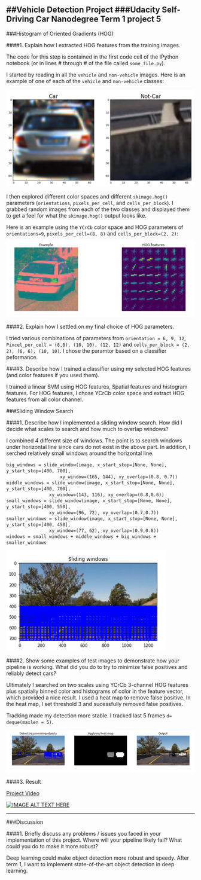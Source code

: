 ##Vehicle Detection Project
###Udacity Self-Driving Car Nanodegree Term 1 project 5
---


[//]: # (Image References)
[image1]: ./examples/car_not_car.png
[image2]: ./examples/hog.png
[image3]: ./examples/sliding.png
[image4]: ./examples/pipeline.png
[image5]: ./examples/img50.jpg
[image6]: ./examples/example_output.jpg
[video1]: ./project_video.mp4


###Histogram of Oriented Gradients (HOG)

####1. Explain how I extracted HOG features from the training images.

The code for this step is contained in the first code cell of the IPython notebook (or in lines # through # of the file called `some_file.py`).  

I started by reading in all the `vehicle` and `non-vehicle` images.  Here is an example of one of each of the `vehicle` and `non-vehicle` classes:

![alt text][image1]

I then explored different color spaces and different `skimage.hog()` parameters (`orientations`, `pixels_per_cell`, and `cells_per_block`).  I grabbed random images from each of the two classes and displayed them to get a feel for what the `skimage.hog()` output looks like.

Here is an example using the `YCrCb` color space and HOG parameters of `orientations=9`, `pixels_per_cell=(8, 8)` and `cells_per_block=(2, 2)`:


![alt text][image2]

####2. Explain how I settled on my final choice of HOG parameters.

I tried various combinations of parameters from `orientation = 6, 9, 12`, `Pixcel_per_cell = (8,8), (10, 10), (12, 12)` and `cells_per_block = (2, 2), (6, 6), (10, 10)`. I chose the paramtor based on a classifier peformance.

####3. Describe how I trained a classifier using my selected HOG features (and color features if you used them).

I trained a linear SVM using HOG features, Spatial features and histogram features. For HOG features, I chose YCrCb color space and extract HOG features from all color channel.

###Sliding Window Search

####1. Describe how I implemented a sliding window search.  How did I decide what scales to search and how much to overlap windows?

I combined 4 different size of windows. The point is to search windows under horizontal line since cars do not exist in the above part. In addition, I  serched relatively small windows around the horizontal line. 

```
big_windows = slide_window(image, x_start_stop=[None, None], y_start_stop=[400, 700], 
                    xy_window=(165, 144), xy_overlap=(0.8, 0.7))
middle_windows = slide_window(image, x_start_stop=[None, None], y_start_stop=[400, 700], 
                xy_window=(143, 116), xy_overlap=(0.8,0.6))
small_windows = slide_window(image, x_start_stop=[None, None], y_start_stop=[400, 550], 
                xy_window=(96, 72), xy_overlap=(0.7,0.7))
smaller_windows = slide_window(image, x_start_stop=[None, None], y_start_stop=[400, 450], 
                xy_window=(77, 62), xy_overlap=(0.9,0.8))
windows = small_windows + middle_windows + big_windows + smaller_windows
```

![alt text][image3]

####2. Show some examples of test images to demonstrate how your pipeline is working.  What did you do to try to minimize false positives and reliably detect cars?

Ultimately I searched on two scales using YCrCb 3-channel HOG features plus spatially binned color and histograms of color in the feature vector, which provided a nice result. I used a heat map to remove false positive. In the heat map, I set threshold 3 and sucessfully removed false positives. 

Tracking made my detection more stable. I tracked last 5 frames `d= deque(maxlen = 5)`. 

![alt text][image4]

####3. Result

[Project Video](https://www.youtube.com/watch?v=gbC6VVT8U1s&feature=youtu.be)

[![IMAGE ALT TEXT HERE](https://img.youtube.com/vi/gbC6VVT8U1s/0.jpg)](https://www.youtube.com/watch?v=vySgXdDJlrs)

---

###Discussion

####1. Briefly discuss any problems / issues you faced in your implementation of this project.  Where will your pipeline likely fail?  What could you do to make it more robust?

Deep learning could make object detection more robust and speedy. After term 1, I want to implement state-of-the-art object detection in deep learning.


